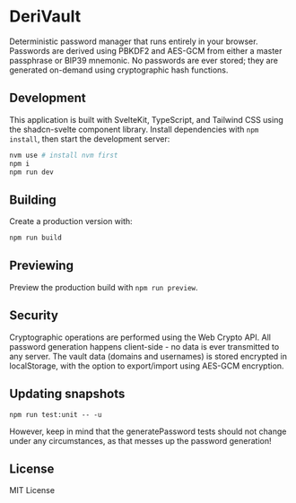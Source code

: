 # DeriVault

Deterministic password manager that runs entirely in your browser. Passwords are derived using PBKDF2 and AES-GCM from either a master passphrase or BIP39 mnemonic. No passwords are ever stored; they are generated on-demand using cryptographic hash functions.

## Development

This application is built with SvelteKit, TypeScript, and Tailwind CSS using the shadcn-svelte component library. Install dependencies with `npm install`, then start the development server:

```bash
nvm use # install nvm first
npm i
npm run dev
```

## Building

Create a production version with:

```bash
npm run build
```

## Previewing

Preview the production build with `npm run preview`.

## Security

Cryptographic operations are performed using the Web Crypto API. All password generation happens client-side - no data is ever transmitted to any server. The vault data (domains and usernames) is stored encrypted in localStorage, with the option to export/import using AES-GCM encryption.

## Updating snapshots

```
npm run test:unit -- -u
```

However, keep in mind that the generatePassword tests should not change under any circumstances, as that messes up the password generation!

## License

MIT License
